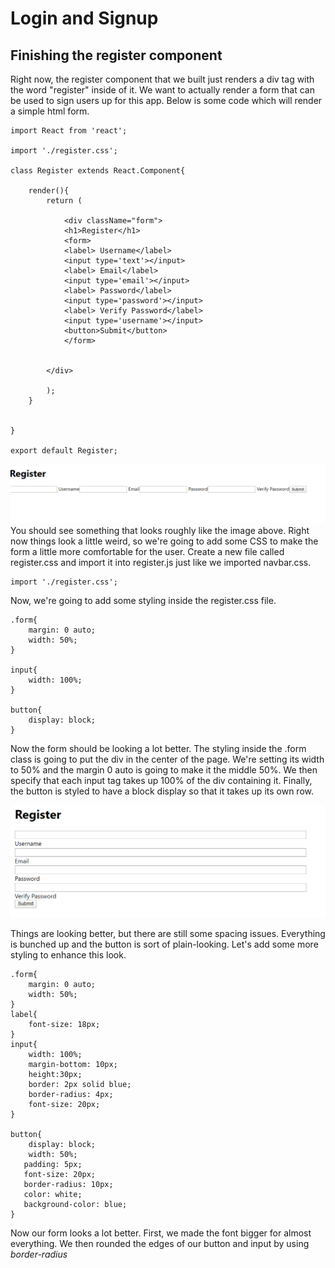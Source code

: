 # Login and Signup

## Finishing the register component

Right now, the register component that we built just renders a div tag with the word "register" inside of it. We want to actually render a form that can be used to sign users up for this app. Below is some code which will render a simple html form.

```
import React from 'react';

import './register.css';

class Register extends React.Component{
   
    render(){
        return (

            <div className="form">
            <h1>Register</h1>
            <form>
            <label> Username</label>
            <input type='text'></input>
            <label> Email</label>
            <input type='email'></input>
            <label> Password</label>
            <input type='password'></input>
            <label> Verify Password</label>
            <input type='username'></input>
            <button>Submit</button>
            </form>
    
    
        </div>
    
        );
    }
   

}

export default Register;

```
![Form without CSS](/assets/img/registersansstyling.png)
You should see something that looks roughly like the image above. Right now things look a little weird, so we're going to add some CSS to make the form a little more comfortable for the user. Create a new file called register.css and import it into register.js just like we imported navbar.css.

```
import './register.css';
```

Now, we're going to add some styling inside the register.css file.

```
.form{
    margin: 0 auto;
    width: 50%;
}

input{
    width: 100%;
}

button{
    display: block;
}

```

Now the form should be looking a lot better. The styling inside the .form class is going to put the div in the center of the page. We're setting its width to 50% and the margin 0 auto is going to make it the middle 50%. We then specify that each input tag takes up 100% of the div containing it. Finally, the button is styled to have a block display so that it takes up its own row. 

![Form with styling](/assets/img/formwithstyling.png)

Things are looking better, but there are still some spacing issues. Everything is bunched up and the button is sort of plain-looking. Let's add some more styling to enhance this look.

```
.form{
    margin: 0 auto;
    width: 50%;
}
label{
    font-size: 18px;
}
input{
    width: 100%;
    margin-bottom: 10px;
    height:30px;
    border: 2px solid blue;
    border-radius: 4px;
    font-size: 20px;
}

button{
    display: block;
    width: 50%;
   padding: 5px;
   font-size: 20px;
   border-radius: 10px;
   color: white;
   background-color: blue;
}

```

Now our form looks a lot better. First, we made the font bigger for almost everything. We then rounded the edges of our button and input by using *border-radius*

